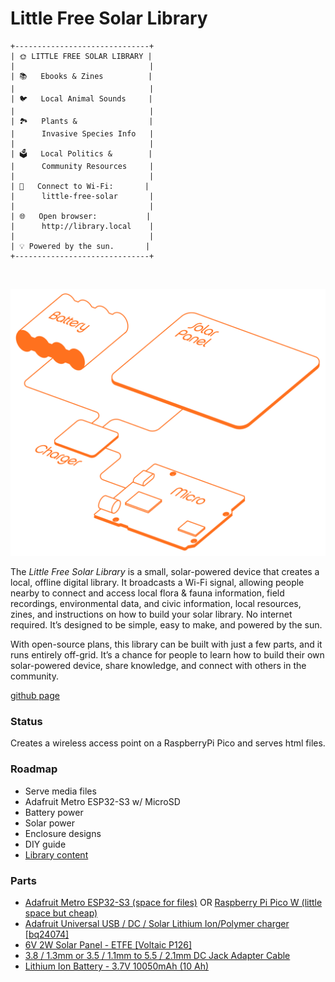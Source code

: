 # Little Free Solar Library

[](working/library_page.png)

```
+------------------------------+
| 🌞 LITTLE FREE SOLAR LIBRARY |
|                              |
| 📚   Ebooks & Zines          |
|                              |
| 🐦   Local Animal Sounds     |
|                              |
| 🏞️   Plants &                |
|      Invasive Species Info   |      
|                              |
| 🗳️   Local Politics &        |
|      Community Resources     |
|                              |
| 📡   Connect to Wi-Fi:       |
|      little-free-solar       |
|                              |
| 🌐   Open browser:           |
|      http://library.local    |
|                              |
| 💡 Powered by the sun.       |
+------------------------------+

```
&nbsp;   

![](src/devices_illo.png)

The *Little Free Solar Library* is a small, solar-powered device that creates a local, offline digital library. It broadcasts a Wi-Fi signal, allowing people nearby to connect and access  local flora &amp; fauna information, field recordings, environmental data, and civic information, local resources, zines, and instructions on how to build your solar library. No internet required. It’s designed to be simple, easy to make, and powered by the sun.

With open-source plans, this library can be built with just a few parts, and it runs entirely off-grid. It’s a chance for people to learn how to build their own solar-powered device, share knowledge, and connect with others in the community.

[github page](https://github.com/sparklelabs/little-free-solar-library)

### Status

Creates a wireless access point on a RaspberryPi Pico and serves html files.

### Roadmap

- Serve media files
- Adafruit Metro ESP32-S3 w/ MicroSD
- Battery power
- Solar power
- Enclosure designs
- DIY guide
- [Library content](library_content.md)

### Parts

- [Adafruit Metro ESP32-S3 (space for files)](https://www.adafruit.com/product/5500) OR [Raspberry Pi Pico W (little space but cheap)](https://www.adafruit.com/product/6315)
- [Adafruit Universal USB / DC / Solar Lithium Ion/Polymer charger [bq24074]](https://www.adafruit.com/product/4755)
- [6V 2W Solar Panel - ETFE [Voltaic P126]](https://www.adafruit.com/product/5366)
- [3.8 / 1.3mm or 3.5 / 1.1mm to 5.5 / 2.1mm DC Jack Adapter Cable](https://www.adafruit.com/product/2788)
- [Lithium Ion Battery - 3.7V 10050mAh (10 Ah)](https://www.adafruit.com/product/5035)

[](working/library_page.png)
